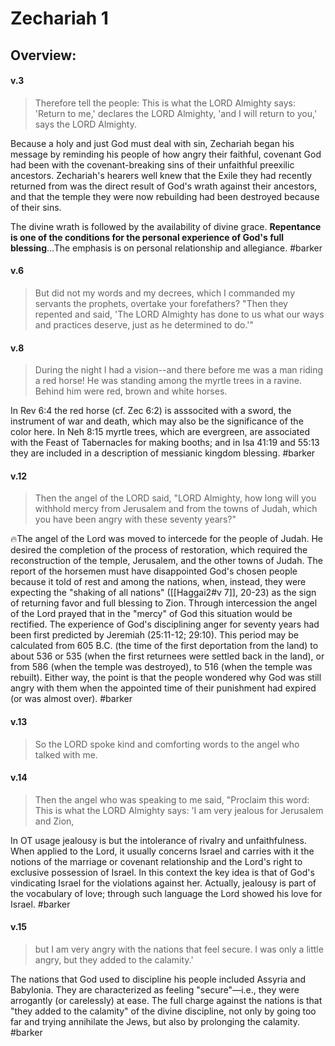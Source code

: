 # Zechariah 1

## Overview:


#### v.3
>Therefore tell the people: This is what the LORD Almighty says: 'Return to me,' declares the LORD Almighty, 'and I will return to you,' says the LORD Almighty.

Because a holy and just God must deal with sin, Zechariah began his message by reminding his people of how angry their faithful, covenant God had been with the covenant-breaking sins of their unfaithful preexilic ancestors. Zechariah's hearers well knew that the Exile they had recently returned from was the direct result of God's wrath against their ancestors, and that the temple they were now rebuilding had been destroyed because of their sins.

The divine wrath is followed by the availability of divine grace. **Repentance is one of the conditions for the personal experience of God's full blessing**...The emphasis is on personal relationship and allegiance.
#barker

#### v.6
>But did not my words and my decrees, which I commanded my servants the prophets, overtake your forefathers? "Then they repented and said, 'The LORD Almighty has done to us what our ways and practices deserve, just as he determined to do.'"

#### v.8
>During the night I had a vision--and there before me was a man riding a red horse! He was standing among the myrtle trees in a ravine. Behind him were red, brown and white horses.

In Rev 6:4 the red horse (cf. Zec 6:2) is asssocited with a sword, the instrument of war and death, which may also be the significance of the color here.
In Neh 8:15 myrtle trees, which are evergreen, are associated with the Feast of Tabernacles for making booths; and in Isa 41:19 and 55:13 they are included in a description of messianic kingdom blessing.
#barker 

#### v.12
>Then the angel of the LORD said, "LORD Almighty, how long will you withhold mercy from Jerusalem and from the towns of Judah, which you have been angry with these seventy years?"

🔥The angel of the Lord was moved to intercede for the people of Judah. He desired the completion of the process of restoration, which required the reconstruction of the temple, Jerusalem, and the other towns of Judah. The report of the horsemen must have disappointed God's chosen people because it told of rest and among the nations, when, instead, they were expecting the "shaking of all nations" ([[Haggai2#v 7]], 20-23) as the sign of returning favor and full blessing to Zion. Through intercession the angel of the Lord prayed that in the "mercy" of God this situation would be rectified. The experience of God's disciplining anger for seventy years had been first predicted by Jeremiah (25:11-12; 29:10). This period may be calculated from 605 B.C. (the time of the first deportation from the land) to about 536 or 535 (when the first returnees were settled back in the land), or from 586 (when the temple was destroyed), to 516 (when the temple was rebuilt). Either way, the point is that the people wondered why God was still angry with them when the appointed time of their punishment had expired (or was almost over).
#barker 

#### v.13
>So the LORD spoke kind and comforting words to the angel who talked with me.


#### v.14
>Then the angel who was speaking to me said, "Proclaim this word: This is what the LORD Almighty says: 'I am very jealous for Jerusalem and Zion,

In OT usage jealousy is but the intolerance of rivalry and unfaithfulness. When applied to the Lord, it usually concerns Israel and carries with it the notions of the marriage or covenant relationship and the Lord's right to exclusive possession of Israel. In this context the key idea is that of God's vindicating Israel for the violations against her. Actually, jealousy is part of the vocabulary of love; through such language the Lord showed his love for Israel.
#barker 

#### v.15
>but I am very angry with the nations that feel secure. I was only a little angry, but they added to the calamity.'

The nations that God used to discipline his people included Assyria and Babylonia. They are characterized as feeling "secure"—i.e., they were arrogantly (or carelessly) at ease. The full charge against the nations is that "they added to the calamity" of the divine discipline, not only by going too far and trying annihilate the Jews, but also by prolonging the calamity.
#barker 